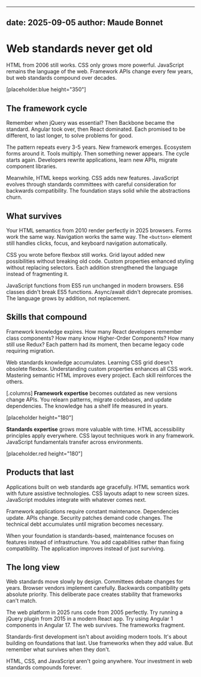 
---
date: 2025-09-05
author: Maude Bonnet
---

# Web standards never get old
HTML from 2006 still works. CSS only grows more powerful. JavaScript remains the language of the web. Framework APIs change every few years, but web standards compound over decades.

[placeholder.blue height="350"]

## The framework cycle

Remember when jQuery was essential? Then Backbone became the standard. Angular took over, then React dominated. Each promised to be different, to last longer, to solve problems for good.

The pattern repeats every 3-5 years. New framework emerges. Ecosystem forms around it. Tools multiply. Then something newer appears. The cycle starts again. Developers rewrite applications, learn new APIs, migrate component libraries.

Meanwhile, HTML keeps working. CSS adds new features. JavaScript evolves through standards committees with careful consideration for backwards compatibility. The foundation stays solid while the abstractions churn.

## What survives

Your HTML semantics from 2010 render perfectly in 2025 browsers. Forms work the same way. Navigation works the same way. The `<button>` element still handles clicks, focus, and keyboard navigation automatically.

CSS you wrote before flexbox still works. Grid layout added new possibilities without breaking old code. Custom properties enhanced styling without replacing selectors. Each addition strengthened the language instead of fragmenting it.

JavaScript functions from ES5 run unchanged in modern browsers. ES6 classes didn't break ES5 functions. Async/await didn't deprecate promises. The language grows by addition, not replacement.

## Skills that compound

Framework knowledge expires. How many React developers remember class components? How many know Higher-Order Components? How many still use Redux? Each pattern had its moment, then became legacy code requiring migration.

Web standards knowledge accumulates. Learning CSS grid doesn't obsolete flexbox. Understanding custom properties enhances all CSS work. Mastering semantic HTML improves every project. Each skill reinforces the others.

[.columns]
  **Framework expertise** becomes outdated as new versions change APIs. You relearn patterns, migrate codebases, and update dependencies. The knowledge has a shelf life measured in years.

  [placeholder height="180"]

  **Standards expertise** grows more valuable with time. HTML accessibility principles apply everywhere. CSS layout techniques work in any framework. JavaScript fundamentals transfer across environments.

  [placeholder.red height="180"]

## Products that last

Applications built on web standards age gracefully. HTML semantics work with future assistive technologies. CSS layouts adapt to new screen sizes. JavaScript modules integrate with whatever comes next.

Framework applications require constant maintenance. Dependencies update. APIs change. Security patches demand code changes. The technical debt accumulates until migration becomes necessary.

When your foundation is standards-based, maintenance focuses on features instead of infrastructure. You add capabilities rather than fixing compatibility. The application improves instead of just surviving.

## The long view

Web standards move slowly by design. Committees debate changes for years. Browser vendors implement carefully. Backwards compatibility gets absolute priority. This deliberate pace creates stability that frameworks can't match.

The web platform in 2025 runs code from 2005 perfectly. Try running a jQuery plugin from 2015 in a modern React app. Try using Angular 1 components in Angular 17. The web survives. The frameworks fragment.

Standards-first development isn't about avoiding modern tools. It's about building on foundations that last. Use frameworks when they add value. But remember what survives when they don't.

HTML, CSS, and JavaScript aren't going anywhere. Your investment in web standards compounds forever.
